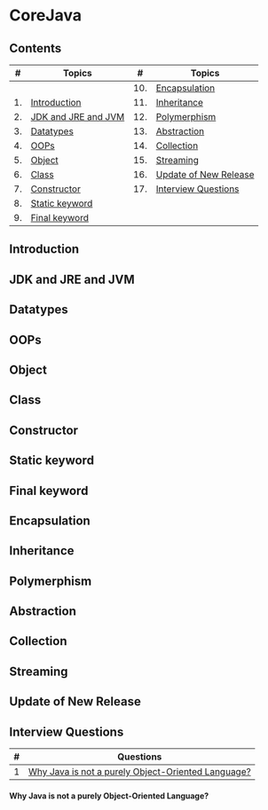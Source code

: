 # CoreJava

## Contents
| # | Topics | # | Topics |
| - | ------ | - | ------ |
|  |  | 10. | [Encapsulation](#encapsulation) |
| 1. | [Introduction](#introduction) | 11. | [Inheritance](#inheritance) |
| 2. | [JDK and JRE and JVM](#jdk-and-jre-and-jvm) | 12. | [Polymerphism](#polymerphism) |
| 3. | [Datatypes](#datatypes) | 13. | [Abstraction](#abstraction) |
| 4. | [OOPs](#oops) | 14. | [Collection](#collection) |
| 5. | [Object](#object) | 15. | [Streaming](#streaming) |
| 6. | [Class](#class) | 16. | [Update of New Release](#Update-of-New-Release) |
| 7. | [Constructor](#constructor) | 17. | [Interview Questions](#Interview-Questions) |
| 8. | [Static keyword](#static-keyword) |
| 9. | [Final keyword](#final-keyword) |


## Introduction

## JDK and JRE and JVM

## Datatypes

## OOPs

## Object

## Class

## Constructor

## Static keyword

## Final keyword

## Encapsulation

## Inheritance

## Polymerphism

## Abstraction

## Collection

## Streaming

## Update of New Release

## Interview Questions

| # | Questions |
| - | --------- |
| 1 | [Why Java is not a purely Object-Oriented Language?](#Why-Java-is-not-a-purely-Object-Oriented-Language?) |


#### Why Java is not a purely Object-Oriented Language?

